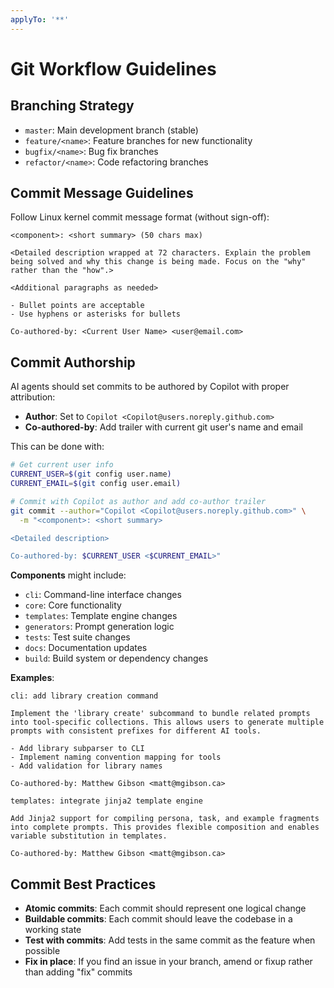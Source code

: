 ```yaml
---
applyTo: '**'
---
```


# Git Workflow Guidelines

## Branching Strategy

- `master`: Main development branch (stable)
- `feature/<name>`: Feature branches for new functionality
- `bugfix/<name>`: Bug fix branches
- `refactor/<name>`: Code refactoring branches

## Commit Message Guidelines

Follow Linux kernel commit message format (without sign-off):

```
<component>: <short summary> (50 chars max)

<Detailed description wrapped at 72 characters. Explain the problem
being solved and why this change is being made. Focus on the "why"
rather than the "how".>

<Additional paragraphs as needed>

- Bullet points are acceptable
- Use hyphens or asterisks for bullets

Co-authored-by: <Current User Name> <user@email.com>
```

## Commit Authorship

AI agents should set commits to be authored by Copilot with proper attribution:

- **Author**: Set to `Copilot <Copilot@users.noreply.github.com>`
- **Co-authored-by**: Add trailer with current git user's name and email

This can be done with:
```bash
# Get current user info
CURRENT_USER=$(git config user.name)
CURRENT_EMAIL=$(git config user.email)

# Commit with Copilot as author and add co-author trailer
git commit --author="Copilot <Copilot@users.noreply.github.com>" \
  -m "<component>: <short summary>

<Detailed description>

Co-authored-by: $CURRENT_USER <$CURRENT_EMAIL>"
```

**Components** might include:
- `cli`: Command-line interface changes
- `core`: Core functionality
- `templates`: Template engine changes
- `generators`: Prompt generation logic
- `tests`: Test suite changes
- `docs`: Documentation updates
- `build`: Build system or dependency changes

**Examples**:

```
cli: add library creation command

Implement the 'library create' subcommand to bundle related prompts
into tool-specific collections. This allows users to generate multiple
prompts with consistent prefixes for different AI tools.

- Add library subparser to CLI
- Implement naming convention mapping for tools
- Add validation for library names

Co-authored-by: Matthew Gibson <matt@mgibson.ca>
```

```
templates: integrate jinja2 template engine

Add Jinja2 support for compiling persona, task, and example fragments
into complete prompts. This provides flexible composition and enables
variable substitution in templates.

Co-authored-by: Matthew Gibson <matt@mgibson.ca>
```

## Commit Best Practices

- **Atomic commits**: Each commit should represent one logical change
- **Buildable commits**: Each commit should leave the codebase in a working state
- **Test with commits**: Add tests in the same commit as the feature when possible
- **Fix in place**: If you find an issue in your branch, amend or fixup rather than adding "fix" commits
